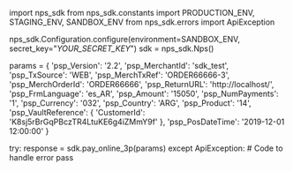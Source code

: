 import nps_sdk
from nps_sdk.constants import PRODUCTION_ENV, STAGING_ENV, SANDBOX_ENV
from nps_sdk.errors import ApiException

nps_sdk.Configuration.configure(environment=SANDBOX_ENV,
                            secret_key="_YOUR_SECRET_KEY_")
sdk = nps_sdk.Nps()

params = {
    'psp_Version': '2.2',
    'psp_MerchantId': 'sdk_test',
    'psp_TxSource': 'WEB',
    'psp_MerchTxRef': 'ORDER66666-3',
    'psp_MerchOrderId': 'ORDER66666',
    'psp_ReturnURL': 'http://localhost/',
    'psp_FrmLanguage': 'es_AR',
    'psp_Amount': '15050',
    'psp_NumPayments': '1',
    'psp_Currency': '032',
    'psp_Country': 'ARG',
    'psp_Product': '14',
    'psp_VaultReference': {
        'CustomerId': 'K8sj5rBrGqPBczTR4LtuKE6g4iZMmY9f'
    },
    'psp_PosDateTime': '2019-12-01 12:00:00'
}

try: 
    response = sdk.pay_online_3p(params) 
except ApiException: 
    # Code to handle error 
    pass 

